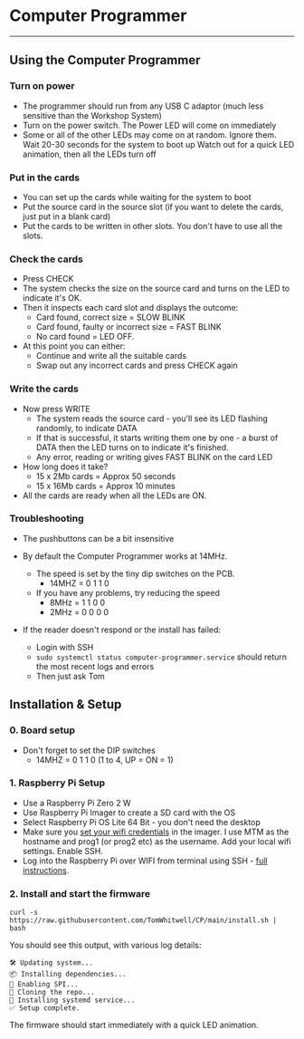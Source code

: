# Computer Programmer 

---
## Using the Computer Programmer 

### Turn on power 
- The programmer should run from any USB C adaptor (much less sensitive than the Workshop System)
- Turn on the power switch. The Power LED will come on immediately
- Some or all of the other LEDs may come on at random. Ignore them.  
Wait 20-30 seconds for the system to boot up
Watch out for a quick LED animation, then all the LEDs turn off 

### Put in the cards 
- You can set up the cards while waiting for the system to boot 
- Put the source card in the source slot (if you want to delete the cards, just put in a blank card)
- Put the cards to be written in other slots. You don't have to use all the slots. 

### Check the cards 
- Press CHECK 
- The system checks the size on the source card and turns on the LED to indicate it's OK. 
- Then it inspects each card slot and displays the outcome: 
  - Card found, correct size = SLOW BLINK 
  - Card found, faulty or incorrect size = FAST BLINK 
  - No card found = LED OFF. 
- At this point you can either: 
  - Continue and write all the suitable cards 
  - Swap out any incorrect cards and press CHECK again 

### Write the cards 
- Now press WRITE
  - The system reads the source card - you'll see its LED flashing randomly, to indicate DATA
  - If that is successful, it starts writing them one by one - a burst of DATA then the LED turns on to indicate it's finished. 
  - Any error, reading or writing gives FAST BLINK on the card LED 
- How long does it take? 
  - 15 x 2Mb cards = Approx 50 seconds 
  - 15 x 16Mb cards = Approx 10 minutes 
- All the cards are ready when all the LEDs are ON. 

### Troubleshooting 
- The pushbuttons can be a bit insensitive 

- By default the Computer Programmer works at 14MHz. 
  - The speed is set by the tiny dip switches on the PCB. 
    - 14MHZ = 0 1 1 0
  - If you have any problems, try reducing the speed
    - 8MHz = 1 1 0 0
    - 2MHz = 0 0 0 0 

- If the reader doesn't respond or the install has failed: 
  - Login with SSH 
  - `sudo systemctl status computer-programmer.service` should return the most recent logs and errors 
  - Then just ask Tom 




## Installation & Setup

### 0. Board setup 
- Don't forget to set the DIP switches 
  - 14MHZ = 0 1 1 0 (1 to 4, UP = ON = 1)

### 1. Raspberry Pi Setup 

- Use a Raspberry Pi Zero 2 W
- Use Raspberry Pi Imager to create a SD card with the OS 
- Select Raspberry Pi OS Lite 64 Bit - you don't need the desktop 
- Make sure you [set your wifi credentials](https://www.raspberrypi.com/documentation/computers/getting-started.html#raspberry-pi-imager) in the imager. I use MTM as the hostname and prog1 (or prog2 etc) as the username. Add your local wifi settings. Enable SSH. 
- Log into the Raspberry Pi over WIFI from terminal using SSH - [full instructions](https://www.raspberrypi.com/documentation/computers/remote-access.html#ssh).  


### 2. Install and start the firmware 

```
curl -s https://raw.githubusercontent.com/TomWhitwell/CP/main/install.sh | bash
```
You should see this output, with various log details: 

```
🛠 Updating system...
📦 Installing dependencies...
🔌 Enabling SPI...
💾 Cloning the repo...
📂 Installing systemd service...
✅ Setup complete.

```
The firmware should start immediately with a quick LED animation. 
